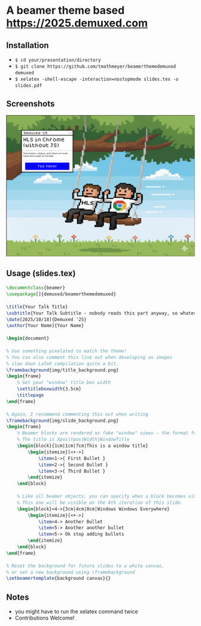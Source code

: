 # A beamer theme based https://2025.demuxed.com

## Installation
 - `$ cd your/presentation/directory`
 - `$ git clone https://github.com/tmathmeyer/beamerthemedemuxed demuxed`
 - `$ xelatex -shell-escape -interaction=nostopmode slides.tex -o slides.pdf`

## Screenshots
![My HLS talk](https://raw.githubusercontent.com/tmathmeyer/beamerthemedemuxed/refs/heads/master/screenshots/hls-in-chrome.png "Example 2025 talk")


## Usage (slides.tex)
```LaTeX
\documentclass{beamer}
\usepackage[]{demuxed/beamerthemedemuxed}

\title{Your Talk Title}
\subtitle{Your Talk Subtitle - nobody reads this part anyway, so whatever}
\date[2025/10/18]{Demuxed '25}
\author[Your Name]{Your Name}

\begin{document}

% Use something pixelated to match the theme!
% You can also comment this line out when developing as images
% slow down LaTeX compilation quite a bit.
\framebackground{img/title_background.png}
\begin{frame}
    % Set your "window" title box width
    \settitleboxwidth{3.5cm}
    \titlepage
\end{frame}

% Again, I recommend commenting this out when writing
\framebackground{img/slide_background.png}
\begin{frame}
    % Beamer blocks are rendered as fake "window" views - the format for
    % The title is Xpos|Ypos|Width|WindowTitle
    \begin{block}{1cm|1cm|7cm|This is a window title}
        \begin{itemize}[<+->]
            \item<1->{ First Bullet }
            \item<2->{ Second Bullet }
            \item<3->{ Third Bullet }
        \end{itemize}
    \end{block}

    % Like all beamer objects, you can specify when a block becomes visible -
    % This one will be visible on the 4th iteration of this slide.
    \begin{block}<4->{3cm|4cm|8cm|Windows Windows Everywhere}
        \begin{itemize}[<+->]
            \item<4-> Another Bullet
            \item<5-> Another another bullet
            \item<5-> Ok stop adding bullets
        \end{itemize}
    \end{block}
\end{frame}

% Reset the background for future slides to a white canvas,
% or set a new background using \framebackground
\setbeamertemplate{background canvas}{}
```

## Notes
 - you might have to run the xelatex command twice
 - Contributions Welcome!
